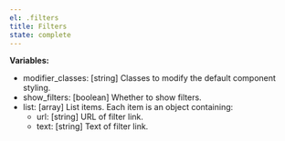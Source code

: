 ```yaml
---
el: .filters
title: Filters
state: complete
---
```


__Variables:__
* modifier_classes: [string] Classes to modify the default component styling.
* show_filters: [boolean] Whether to show filters.
* list: [array] List items. Each item is an object containing:
  * url: [string] URL of filter link.
  * text: [string] Text of filter link.
